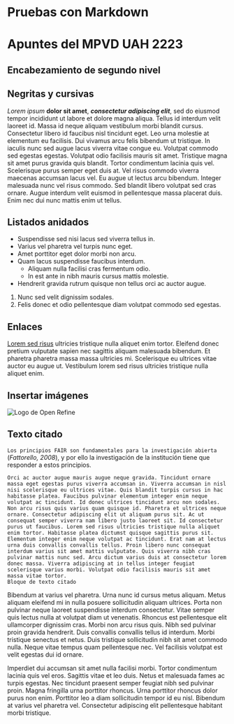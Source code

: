 # Pruebas con Markdown

# Apuntes del MPVD UAH 2223
## Encabezamiento de segundo nivel

## Negritas y cursivas
*Lorem ipsum* **dolor sit amet**, ***consectetur adipiscing elit***, sed do eiusmod tempor incididunt ut labore et dolore magna aliqua. Tellus id interdum velit laoreet id. Massa id neque aliquam vestibulum morbi blandit cursus. Consectetur libero id faucibus nisl tincidunt eget. Leo urna molestie at elementum eu facilisis. Dui vivamus arcu felis bibendum ut tristique. In iaculis nunc sed augue lacus viverra vitae congue eu. Volutpat commodo sed egestas egestas. Volutpat odio facilisis mauris sit amet. Tristique magna sit amet purus gravida quis blandit. Tortor condimentum lacinia quis vel. Scelerisque purus semper eget duis at. Vel risus commodo viverra maecenas accumsan lacus vel. Eu augue ut lectus arcu bibendum. Integer malesuada nunc vel risus commodo. Sed blandit libero volutpat sed cras ornare. Augue interdum velit euismod in pellentesque massa placerat duis. Enim nec dui nunc mattis enim ut tellus.

## Listados anidados
- Suspendisse sed nisi lacus sed viverra tellus in.
- Varius vel pharetra vel turpis nunc eget.
- Amet porttitor eget dolor morbi non arcu.
- Quam lacus suspendisse faucibus interdum.
  - Aliquam nulla facilisi cras fermentum odio.
  - In est ante in nibh mauris cursus mattis molestie.
-  Hendrerit gravida rutrum quisque non tellus orci ac auctor augue.
  1.  Nunc sed velit dignissim sodales.
  2.  Felis donec et odio pellentesque diam volutpat commodo sed egestas.
## Enlaces
[Lorem sed risus](https://mpvd.es) ultricies tristique nulla aliquet enim tortor. Eleifend donec pretium vulputate sapien nec sagittis aliquam malesuada bibendum. Et pharetra pharetra massa massa ultricies mi. Scelerisque eu ultrices vitae auctor eu augue ut. Vestibulum lorem sed risus ultricies tristique nulla aliquet enim.

## Insertar imágenes
![Logo de Open Refine](https://d33wubrfki0l68.cloudfront.net/3c988a78f4ddfdf4302932d866feda499368476d/d1ae7/img/openrefine_logo.svg)

## Texto citado
`Los principios FAIR son fundamentales para la investigación abierta` (*Fattorello, 2008*), y por ello la investigación de la institución tiene que responder a estos principios.


```
Orci ac auctor augue mauris augue neque gravida. Tincidunt ornare massa eget egestas purus viverra accumsan in. Viverra accumsan in nisl nisi scelerisque eu ultrices vitae. Quis blandit turpis cursus in hac habitasse platea. Faucibus pulvinar elementum integer enim neque volutpat ac tincidunt. Id donec ultrices tincidunt arcu non sodales. Non arcu risus quis varius quam quisque id. Pharetra et ultrices neque ornare. Consectetur adipiscing elit ut aliquam purus sit. Ac ut consequat semper viverra nam libero justo laoreet sit. Id consectetur purus ut faucibus. Lorem sed risus ultricies tristique nulla aliquet enim tortor. Habitasse platea dictumst quisque sagittis purus sit. Elementum integer enim neque volutpat ac tincidunt. Erat nam at lectus urna duis convallis convallis tellus. Proin libero nunc consequat interdum varius sit amet mattis vulputate. Quis viverra nibh cras pulvinar mattis nunc sed. Arcu dictum varius duis at consectetur lorem donec massa. Viverra adipiscing at in tellus integer feugiat scelerisque varius morbi. Volutpat odio facilisis mauris sit amet massa vitae tortor.
Bloque de texto citado
```

Bibendum at varius vel pharetra. Urna nunc id cursus metus aliquam. Metus aliquam eleifend mi in nulla posuere sollicitudin aliquam ultrices. Porta non pulvinar neque laoreet suspendisse interdum consectetur. Vitae semper quis lectus nulla at volutpat diam ut venenatis. Rhoncus est pellentesque elit ullamcorper dignissim cras. Morbi non arcu risus quis. Nibh sed pulvinar proin gravida hendrerit. Duis convallis convallis tellus id interdum. Morbi tristique senectus et netus. Duis tristique sollicitudin nibh sit amet commodo nulla. Neque vitae tempus quam pellentesque nec. Vel facilisis volutpat est velit egestas dui id ornare.

Imperdiet dui accumsan sit amet nulla facilisi morbi. Tortor condimentum lacinia quis vel eros. Sagittis vitae et leo duis. Netus et malesuada fames ac turpis egestas. Nec tincidunt praesent semper feugiat nibh sed pulvinar proin. Magna fringilla urna porttitor rhoncus. Urna porttitor rhoncus dolor purus non enim. Porttitor leo a diam sollicitudin tempor id eu nisl. Bibendum at varius vel pharetra vel. Consectetur adipiscing elit pellentesque habitant morbi tristique.
